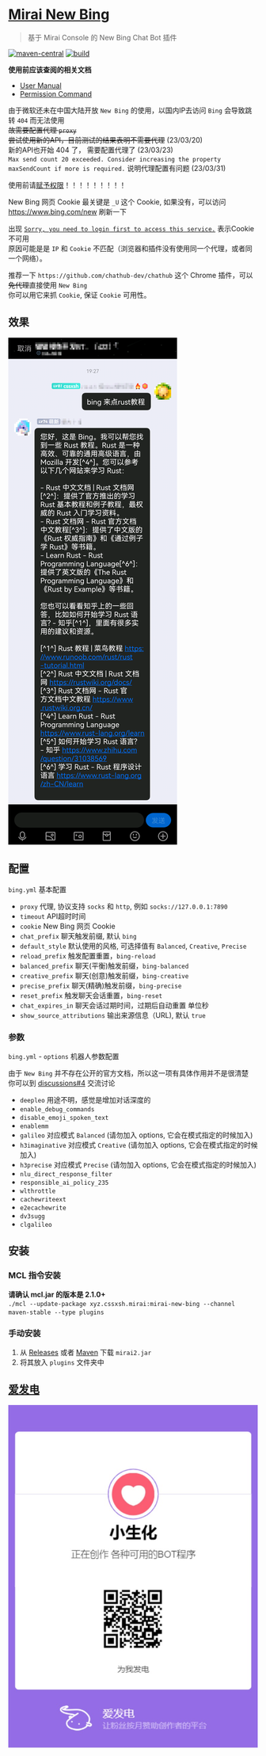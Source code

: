 # [Mirai New Bing](https://github.com/cssxsh/mirai-new-bing)

> 基于 Mirai Console 的 New Bing Chat Bot 插件

[![maven-central](https://img.shields.io/maven-central/v/xyz.cssxsh.mirai/mirai-new-bing)](https://search.maven.org/artifact/xyz.cssxsh.mirai/mirai-new-bing)
[![build](https://github.com/cssxsh/mirai-new-bing/actions/workflows/build.yml/badge.svg)](https://github.com/cssxsh/mirai-new-bing/actions/workflows/build.yml)

**使用前应该查阅的相关文档**

*   [User Manual](https://github.com/mamoe/mirai/blob/dev/docs/UserManual.md)
*   [Permission Command](https://github.com/mamoe/mirai/blob/dev/mirai-console/docs/BuiltInCommands.md#permissioncommand)

由于微软还未在中国大陆开放 `New Bing` 的使用，以国内IP去访问 `Bing` 会导致跳转 `404` 而无法使用  
~~故需要配置代理 `proxy`~~  
~~尝试使用新的API，目前测试的结果表明不需要代理~~ (23/03/20)  
新的API也开始 404 了， 需要配置代理了 (23/03/23)  
`Max send count 20 exceeded. Consider increasing the property maxSendCount if more is required.` 说明代理配置有问题 (23/03/31)

使用前请[赋予权限](https://github.com/mamoe/mirai/blob/dev/mirai-console/docs/BuiltInCommands.md#permissioncommand)！！！！！！！！！

New Bing 网页 Cookie 最关键是 `_U` 这个 Cookie, 如果没有，可以访问 <https://www.bing.com/new> 刷新一下

出现 [`Sorry, you need to login first to access this service.`](https://github.com/cssxsh/mirai-new-bing/issues/1) 表示Cookie不可用  
原因可能是是 `IP` 和 `Cookie` 不匹配（浏览器和插件没有使用同一个代理，或者同一个网络）。

推荐一下 `https://github.com/chathub-dev/chathub` 这个 Chrome 插件，可以~~免代理~~直接使用 `New Bing`  
你可以用它来抓 `Cookie`, 保证 `Cookie` 可用性。

## 效果

![example](.github/screenshot.png)

## 配置

`bing.yml` 基本配置

*   `proxy` 代理, 协议支持 `socks` 和 `http`, 例如 `socks://127.0.0.1:7890`
*   `timeout` API超时时间
*   `cookie` New Bing 网页 Cookie
*   `chat_prefix` 聊天触发前缀, 默认 `bing`
*   `default_style` 默认使用的风格, 可选择值有 `Balanced`, `Creative`, `Precise`
*   `reload_prefix` 触发配置重置，`bing-reload`
*   `balanced_prefix` 聊天(平衡)触发前缀，`bing-balanced`
*   `creative_prefix` 聊天(创意)触发前缀，`bing-creative`
*   `precise_prefix` 聊天(精确)触发前缀，`bing-precise`
*   `reset_prefix` 触发聊天会话重置，`bing-reset`
*   `chat_expires_in` 聊天会话过期时间，过期后自动重置 单位秒
*   `show_source_attributions` 输出来源信息（URL), 默认 `true`

### 参数

`bing.yml` - `options` 机器人参数配置

由于 `New Bing` 并不存在公开的官方文档，所以这一项有具体作用并不是很清楚  
你可以到 [discussions#4](https://github.com/cssxsh/mirai-new-bing/discussions/4) 交流讨论

*   `deepleo` 用途不明，感觉是增加对话深度的
*   `enable_debug_commands`
*   `disable_emoji_spoken_text`
*   `enablemm`
*   `galileo` 对应模式 `Balanced` (请勿加入 options, 它会在模式指定的时候加入)
*   `h3imaginative` 对应模式 `Creative` (请勿加入 options, 它会在模式指定的时候加入)
*   `h3precise` 对应模式 `Precise` (请勿加入 options, 它会在模式指定的时候加入)
*   `nlu_direct_response_filter` 
*   `responsible_ai_policy_235`
*   `wlthrottle`
*   `cachewriteext`
*   `e2ecachewrite`
*   `dv3sugg`
*   `clgalileo`

## 安装

### MCL 指令安装

**请确认 mcl.jar 的版本是 2.1.0+**  
`./mcl --update-package xyz.cssxsh.mirai:mirai-new-bing --channel maven-stable --type plugins`

### 手动安装

1.  从 [Releases](https://github.com/cssxsh/mirai-new-bing/releases) 或者 [Maven](https://repo1.maven.org/maven2/xyz/cssxsh/mirai/mirai-new-bing/) 下载 `mirai2.jar`
2.  将其放入 `plugins` 文件夹中

## [爱发电](https://afdian.net/@cssxsh)

![afdian](.github/afdian.jpg)